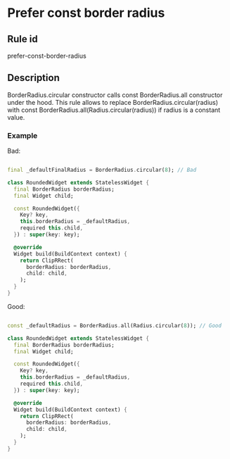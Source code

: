 # Prefer const border radius

## Rule id

prefer-const-border-radius

## Description

BorderRadius.circular constructor calls const BorderRadius.all constructor under the hood.
This rule allows to replace BorderRadius.circular(radius) with const BorderRadius.all(Radius.circular(radius)) if radius is a constant value.

### Example

Bad:

```dart

final _defaultFinalRadius = BorderRadius.circular(8); // Bad

class RoundedWidget extends StatelessWidget {
  final BorderRadius borderRadius;
  final Widget child;

  const RoundedWidget({
    Key? key,
    this.borderRadius = _defaultRadius,
    required this.child,
  }) : super(key: key);

  @override
  Widget build(BuildContext context) {
    return ClipRRect(
      borderRadius: borderRadius,
      child: child,
    );
  }
}
```

Good:

```dart

const _defaultRadius = BorderRadius.all(Radius.circular(8)); // Good

class RoundedWidget extends StatelessWidget {
  final BorderRadius borderRadius;
  final Widget child;

  const RoundedWidget({
    Key? key,
    this.borderRadius = _defaultRadius,
    required this.child,
  }) : super(key: key);

  @override
  Widget build(BuildContext context) {
    return ClipRRect(
      borderRadius: borderRadius,
      child: child,
    );
  }
}
```
